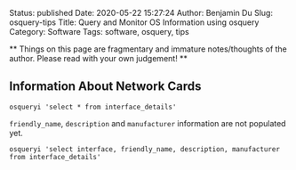 Status: published
Date: 2020-05-22 15:27:24
Author: Benjamin Du
Slug: osquery-tips
Title: Query and Monitor OS Information using osquery
Category: Software
Tags: software, osquery, tips

**
Things on this page are fragmentary and immature notes/thoughts of the author.
Please read with your own judgement!
**


## Information About Network Cards

```
osqueryi 'select * from interface_details'
```

`friendly_name`, `description` and `manufacturer` information are not populated yet.
```
osqueryi 'select interface, friendly_name, description, manufacturer from interface_details'
```
